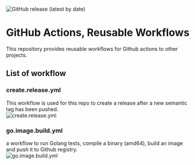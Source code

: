 ![GitHub release (latest by date)](https://img.shields.io/github/v/release/tommzn/github-ci)

# GitHub Actions, Reusable Workflows
This repository provides reusable workflows for Github actions to other projects.

## List of workflow

### create.release.yml
This workflow is used for this repo to create a release after a new semantic tag has been pushed.  
![create.release.yml](https://github.com/tommzn/github-ci/blob/main/.github/workflows/create.release.yml)

### go.image.build.yml
a workflow to run Golang tests, compile a binary (amd64), build an image and push it to Github registry.  
![go.image.build.yml](https://github.com/tommzn/github-ci/blob/main/.github/workflows/go.image.build.yml)